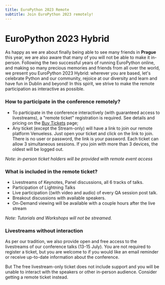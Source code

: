 ```yaml
---
title: EuroPython 2023 Remote
subtitle: Join EuroPython 2023 remotely!
---
```


# EuroPython 2023 Hybrid

As happy as we are about finally being able to see many friends in **Prague**
this year, we are also aware that many of you will not be able to make it
in-person. Following the two successful years of running EuroPython online, and
making so many precious memories and friends from all over the world, we present
you EuroPython 2023 Hybrid: wherever you are based, let's celebrate Python and
our community, rejoice at our diversity and learn and have fun in Dublin and
beyond! In this spirit, we strive to make the remote participation as
interactive as possible.

### How to participate in the conference remotely?

- To participate in the conference interactively (with guaranteed access to
  livestreams), a "remote ticket" registration is required. See details and
  pricing on the [Buy Tickets](/tickets#remote-tickets) page;
- Any ticket (except the Stream-only) will have a link to join our remote
  platform Venueless. Just open your ticket and click on the link to join. There
  is no user or password, the link is your password. Each ticket can allow 3
  simultaneous sessions. If you join with more than 3 devices, the oldest will
  be logged out.

_Note: in-person ticket holders will be provided with remote event access_

### What is included in the remote ticket?

- Livestreams of Keynotes, Panel discussions, all 6 tracks of talks.
- Participation of Lightning Talks
- Live participation ((with video and audio) of every QA session post talk.
- Breakout discussions with available speakers.
- On-Demand viewing will be available with a couple hours after the live stream

_Note: Tutorials and Workshops will not be streamed._

### Livestreams without interaction

As per our tradition, we also provide open and free access to the livestreams of
our conference talks (13-15 July). You are not required to register a ticket,
but you are welcome to if you would like an email reminder or receive up-to-date
information about the conference.

But The free livestream-only ticket does not include support and you will be
unable to interact with the speakers or other in-person audience. Consider
getting a remote ticket instead.
